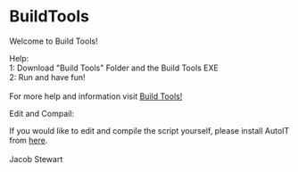 # BuildTools
<p>
  Welcome to Build Tools!
</p>
<Head>Help:</Head>
<br>
1: Download "Build Tools" Folder and the Build Tools EXE
<br>
2: Run and have fun!
<br>
<br>
For more help and information visit <a href="https://sites.google.com/view/buildtoolsnp/">Build Tools!</a>
<p>
  Edit and Compail:
 </p>
 If you would like to edit and compile the script yourself, please install AutoIT from <a href="https://www.autoitscript.com/site/autoit/downloads/">here</a>. 
 <br>
 <br>
 Jacob Stewart
